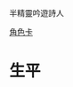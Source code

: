 <!-- TITLE: 卡佛爾．賽爾威 -->

半精靈吟遊詩人

[角色卡](https://docs.google.com/spreadsheets/d/1dWqrOhnEb1LxIkcKKmCyw5MBlrKaBf7vt0kX9PzSJnU/edit?usp=sharing)
# 生平

